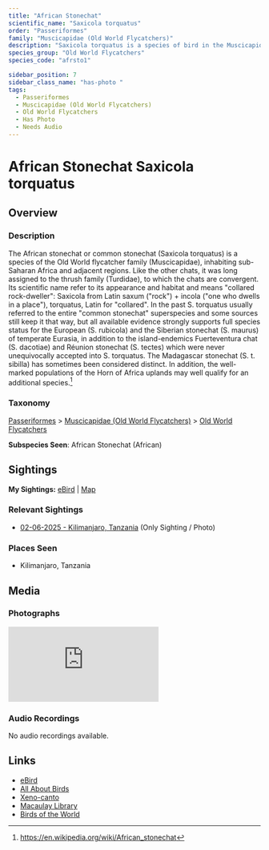 ```yaml
---
title: "African Stonechat"
scientific_name: "Saxicola torquatus"
order: "Passeriformes"
family: "Muscicapidae (Old World Flycatchers)"
description: "Saxicola torquatus is a species of bird in the Muscicapidae (Old World Flycatchers) family. It has been observed 1 times. It has been photographed."
species_group: "Old World Flycatchers"
species_code: "afrsto1"

sidebar_position: 7
sidebar_class_name: "has-photo "
tags: 
  - Passeriformes
  - Muscicapidae (Old World Flycatchers)
  - Old World Flycatchers
  - Has Photo
  - Needs Audio
---
```


# African Stonechat <span className='sci_name'>Saxicola torquatus</span>

## Overview

### Description
The African stonechat or common stonechat (Saxicola torquatus) is a species of the Old World flycatcher family (Muscicapidae), inhabiting sub-Saharan Africa and adjacent regions. Like the other chats, it was long assigned to the thrush family (Turdidae), to which the chats are convergent. Its scientific name refer to its appearance and habitat and means "collared rock-dweller": Saxicola from Latin saxum ("rock") + incola ("one who dwells in a place"), torquatus, Latin for "collared".
In the past S. torquatus usually referred to the entire "common stonechat" superspecies and some sources still keep it that way, but all available evidence strongly supports full species status for the European (S. rubicola) and the Siberian stonechat (S. maurus) of temperate Eurasia, in addition to the island-endemics Fuerteventura chat (S. dacotiae) and Réunion stonechat (S. tectes) which were never unequivocally accepted into S. torquatus. The Madagascar stonechat (S. t. sibilla) has sometimes been considered distinct. In addition, the well-marked populations of the Horn of Africa uplands may well qualify for an additional species.[^1]

[^1]: https://en.wikipedia.org/wiki/African_stonechat

### Taxonomy
[Passeriformes](/tags/passeriformes) > [Muscicapidae (Old World Flycatchers)](/tags/muscicapidae-old-world-flycatchers) > [Old World Flycatchers](/tags/old-world-flycatchers)

**Subspecies Seen**: African Stonechat (African)


## Sightings

**My Sightings:** [eBird](https://ebird.org/lifelist?r=world&time=life&spp=afrsto1) | [Map](/map?species_code=afrsto1)

### Relevant Sightings

* [02-06-2025 - Kilimanjaro, Tanzania](https://ebird.org/checklist/S216483273) (Only Sighting / Photo)

### Places Seen

* Kilimanjaro, Tanzania



## Media
### Photographs
<iframe className="photo_iframe vertical" src="https://macaulaylibrary.org/asset/631580009/embed" frameBorder="0" allowFullScreen></iframe>

### Audio Recordings
No audio recordings available.

## Links
* [eBird](https://ebird.org/species/afrsto1) 
* [All About Birds](https://www.allaboutbirds.org/guide/afrsto1) 
* [Xeno-canto](https://www.xeno-canto.org/species/saxicola-torquatus) 
* [Macaulay Library](https://search.macaulaylibrary.org/catalog?taxonCode=afrsto1&sort=rating_rank_desc)
* [Birds of the World](https://birdsoftheworld.org/bow/species/afrsto1)
